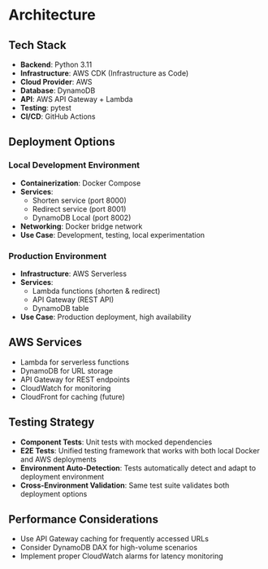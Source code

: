 # Architecture

## Tech Stack
- **Backend**: Python 3.11
- **Infrastructure**: AWS CDK (Infrastructure as Code)
- **Cloud Provider**: AWS
- **Database**: DynamoDB
- **API**: AWS API Gateway + Lambda
- **Testing**: pytest
- **CI/CD**: GitHub Actions

## Deployment Options

### Local Development Environment
- **Containerization**: Docker Compose
- **Services**:
  - Shorten service (port 8000)
  - Redirect service (port 8001)
  - DynamoDB Local (port 8002)
- **Networking**: Docker bridge network
- **Use Case**: Development, testing, local experimentation

### Production Environment
- **Infrastructure**: AWS Serverless
- **Services**:
  - Lambda functions (shorten & redirect)
  - API Gateway (REST API)
  - DynamoDB table
- **Use Case**: Production deployment, high availability

## AWS Services
- Lambda for serverless functions
- DynamoDB for URL storage
- API Gateway for REST endpoints
- CloudWatch for monitoring
- CloudFront for caching (future)

## Testing Strategy
- **Component Tests**: Unit tests with mocked dependencies
- **E2E Tests**: Unified testing framework that works with both local Docker and AWS deployments
- **Environment Auto-Detection**: Tests automatically detect and adapt to deployment environment
- **Cross-Environment Validation**: Same test suite validates both deployment options

## Performance Considerations
- Use API Gateway caching for frequently accessed URLs
- Consider DynamoDB DAX for high-volume scenarios
- Implement proper CloudWatch alarms for latency monitoring
